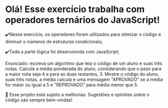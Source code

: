 <h1>Olá! Esse exercício trabalha com operadores ternários do JavaScript!</h1>

✔️Nesse exercício, os operadores foram utilizados para otimizar o código e diminuir o números de estruturas condicionais;

✔️Toda a parte lógica foi desenvolvida com JavaScript;

Enunciado: escreva um algoritmo que leia o código de um aluno e suas três notas. Calcule a média ponderada do aluno, considerando que o peso para a maior nota seja 4 e para as duas restantes, 3. Mostre o código do aluno, suas três notas, a média calcula e uma mensagem "APROVADO" se a média for maior ou igual a 5 e "REPROVADO" para média menor que 5.

🌱 Esse projeto está sujeito a melhorias. Sugestões e opiniões sobre o código são sempre bem-vindas!
